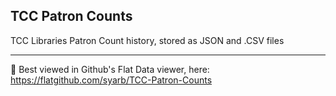 ## TCC Patron Counts
TCC Libraries Patron Count history, stored as JSON and .CSV files

---

👋 Best viewed in Github's Flat Data viewer, here: https://flatgithub.com/syarb/TCC-Patron-Counts
